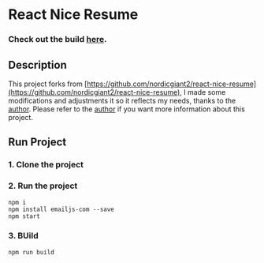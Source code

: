 # React Nice Resume     

### Check out the build [here](https://yrgkenkoutsi.github.io/react-portfolio/).

## Description
This project forks from [https://github.com/nordicgiant2/react-nice-resume](https://github.com/nordicgiant2/react-nice-resume), I made some modifications and adjustments it so it reflects my needs, thanks to the [author](https://github.com/nordicgiant2). Please refer to the [author](https://github.com/nordicgiant2) if you want more information about this project.

## Run Project
### 1. Clone the project

### 2. Run the project
```shell
npm i
npm install emailjs-com --save
npm start
```

### 3. BUild
```shell
npm run build
```
